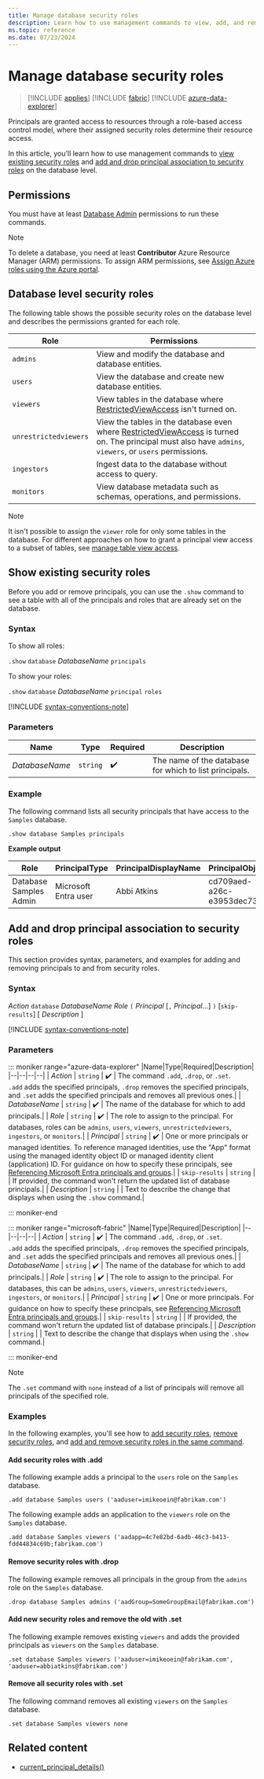 ```yaml
---
title: Manage database security roles
description: Learn how to use management commands to view, add, and remove security roles on a database level.
ms.topic: reference
ms.date: 07/23/2024
---
```


# Manage database security roles

> [!INCLUDE [applies](../includes/applies-to-version/applies.md)] [!INCLUDE [fabric](../includes/applies-to-version/fabric.md)] [!INCLUDE [azure-data-explorer](../includes/applies-to-version/azure-data-explorer.md)]

Principals are granted access to resources through a role-based access control model, where their assigned security roles determine their resource access.

In this article, you'll learn how to use management commands to [view existing security roles](#show-existing-security-roles) and [add and drop principal association to security roles](#add-and-drop-principal-association-to-security-roles) on the database level.

## Permissions

You must have at least [Database Admin](../access-control/role-based-access-control.md) permissions to run these commands.

> [!NOTE]
> To delete a database, you need at least **Contributor** Azure Resource Manager (ARM) permissions. To assign ARM permissions, see [Assign Azure roles using the Azure portal](/azure/role-based-access-control/role-assignments-portal).

## Database level security roles

The following table shows the possible security roles on the database level and describes the permissions granted for each role.

|Role|Permissions|
|--|--|
|`admins` | View and modify the database and database entities.|
|`users` | View the database and create new database entities.|
|`viewers` | View tables in the database where [RestrictedViewAccess](restricted-view-access-policy.md) isn't turned on.|
|`unrestrictedviewers`| View the tables in the database even where [RestrictedViewAccess](restricted-view-access-policy.md) is turned on. The principal must also have `admins`, `viewers`, or `users` permissions. |
|`ingestors` | Ingest data to the database without access to query. |
|`monitors` | View database metadata such as schemas, operations, and permissions.|

> [!NOTE]
> It isn't possible to assign the `viewer` role for only some tables in the database. For different approaches on how to grant a principal view access to a subset of tables, see [manage table view access](manage-table-view-access.md).

## Show existing security roles

Before you add or remove principals, you can use the `.show` command to see a table with all of the principals and roles that are already set on the database.

### Syntax

To show all roles:

`.show` `database` *DatabaseName* `principals`

To show your roles:

`.show` `database` *DatabaseName* `principal` `roles`

[!INCLUDE [syntax-conventions-note](../includes/syntax-conventions-note.md)]

### Parameters

|Name|Type|Required|Description|
|--|--|--|--|
| *DatabaseName* | `string` |  :heavy_check_mark: | The name of the database for which to list principals.|

### Example

The following command lists all security principals that have access to the `Samples` database.

```kusto
.show database Samples principals
```

**Example output**

|Role |PrincipalType |PrincipalDisplayName |PrincipalObjectId |PrincipalFQN|
|---|---|---|---|---|
|Database Samples Admin |Microsoft Entra user |Abbi Atkins |cd709aed-a26c-e3953dec735e |aaduser=abbiatkins@fabrikam.com|

## Add and drop principal association to security roles

This section provides syntax, parameters, and examples for adding and removing principals to and from security roles.

### Syntax

*Action* `database` *DatabaseName* *Role* `(` *Principal* [`,` *Principal*...] `)` [`skip-results`] [ *Description* ]

[!INCLUDE [syntax-conventions-note](../includes/syntax-conventions-note.md)]

### Parameters

::: moniker range="azure-data-explorer"
|Name|Type|Required|Description|
|--|--|--|--|
| *Action* | `string` |  :heavy_check_mark: | The command `.add`, `.drop`, or `.set`.</br>`.add` adds the specified principals, `.drop` removes the specified principals, and `.set` adds the specified principals and removes all previous ones.|
| *DatabaseName* | `string` |  :heavy_check_mark: | The name of the database for which to add principals.|
| *Role* | `string` |  :heavy_check_mark: | The role to assign to the principal. For databases, roles can be `admins`, `users`, `viewers`, `unrestrictedviewers`, `ingestors`, or `monitors`.|
| *Principal* | `string` |  :heavy_check_mark: | One or more principals or managed identities. To reference managed identities, use the "App" format using the managed identity object ID or managed identity client (application) ID. For guidance on how to specify these principals, see [Referencing Microsoft Entra principals and groups](reference-security-principals.md#referencing-microsoft-entra-principals-and-groups).|
| `skip-results` | `string` | | If provided, the command won't return the updated list of database principals.|
| *Description* | `string` | | Text to describe the change that displays when using the `.show` command.|

::: moniker-end

::: moniker range="microsoft-fabric"
|Name|Type|Required|Description|
|--|--|--|--|
| *Action* | `string` |  :heavy_check_mark: | The command `.add`, `.drop`, or `.set`.</br>`.add` adds the specified principals, `.drop` removes the specified principals, and `.set` adds the specified principals and removes all previous ones.|
| *DatabaseName* | `string` |  :heavy_check_mark: | The name of the database for which to add principals.|
| *Role* | `string` |  :heavy_check_mark: | The role to assign to the principal. For databases, this can be `admins`, `users`, `viewers`, `unrestrictedviewers`, `ingestors`, or `monitors`.|
| *Principal* | `string` |  :heavy_check_mark: | One or more principals. For guidance on how to specify these principals, see [Referencing Microsoft Entra principals and groups](reference-security-principals.md#referencing-microsoft-entra-principals-and-groups).|
| `skip-results` | `string` | | If provided, the command won't return the updated list of database principals.|
| *Description* | `string` | | Text to describe the change that displays when using the `.show` command.|

::: moniker-end

> [!NOTE]
> The `.set` command with `none` instead of a list of principals will remove all principals of the specified role.

### Examples

In the following examples, you'll see how to [add security roles](#add-security-roles-with-add), [remove security roles](#remove-security-roles-with-drop), and [add and remove security roles in the same command](#add-new-security-roles-and-remove-the-old-with-set).

#### Add security roles with .add

The following example adds a principal to the `users` role on the `Samples` database.

```kusto
.add database Samples users ('aaduser=imikeoein@fabrikam.com')
```

The following example adds an application to the `viewers` role on the `Samples` database.

```kusto
.add database Samples viewers ('aadapp=4c7e82bd-6adb-46c3-b413-fdd44834c69b;fabrikam.com')
```

#### Remove security roles with .drop

The following example removes all principals in the group from the `admins` role on the `Samples` database.

```kusto
.drop database Samples admins ('aadGroup=SomeGroupEmail@fabrikam.com')
```

#### Add new security roles and remove the old with .set

The following example removes existing `viewers` and adds the provided principals as `viewers` on the `Samples` database.

```kusto
.set database Samples viewers ('aaduser=imikeoein@fabrikam.com', 'aaduser=abbiatkins@fabrikam.com')
```

#### Remove all security roles with .set

The following command removes all existing `viewers` on the `Samples` database.

```kusto
.set database Samples viewers none
```

## Related content

* [current_principal_details()](../query/current-principal-details-function.md)
